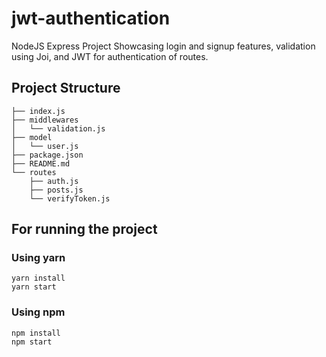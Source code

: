 # jwt-authentication

NodeJS Express Project Showcasing login and signup features, validation using Joi, and JWT for authentication of routes.


## Project Structure
```.
├── index.js
├── middlewares
│   └── validation.js
├── model
│   └── user.js
├── package.json
├── README.md
└── routes
    ├── auth.js
    ├── posts.js
    └── verifyToken.js
```

## For running the project

### Using yarn 
```
yarn install 
yarn start
```
### Using npm

```
npm install 
npm start
```
